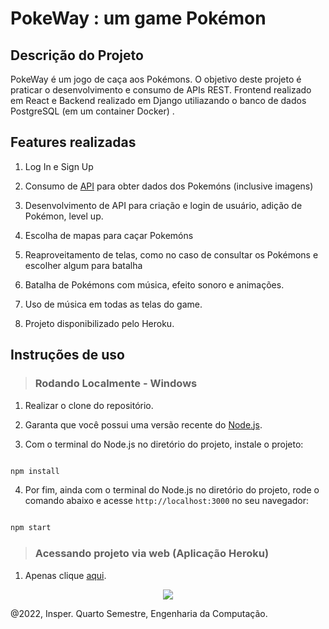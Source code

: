 # PokeWay : um game Pokémon 


## Descrição do Projeto

<p align="justify">

PokeWay é um jogo de caça aos Pokémons. O objetivo deste projeto é praticar o desenvolvimento e consumo de APIs REST. Frontend realizado em React e Backend realizado em Django utiliazando o banco de dados PostgreSQL (em um container Docker) .


## Features realizadas

1. Log In e Sign Up

2. Consumo de <a href = "https://pokeapi.co/">API</a> para obter dados dos Pokemóns (inclusive imagens)

3. Desenvolvimento de API para criação e login de usuário, adição de Pokémon, level up.
  
4. Escolha de mapas para caçar Pokemóns

5. Reaproveitamento de telas, como no caso de consultar os Pokémons e escolher algum para batalha
  
6. Batalha de Pokémons com música, efeito sonoro e animações.
  
7. Uso de música em todas as telas do game.
  
8. Projeto disponibilizado pelo Heroku.


## Instruções de uso 
  
> ### Rodando Localmente - Windows

1. Realizar o clone do repositório.

2. Garanta que você possui uma versão recente do <a href = "https://nodejs.org/en/">Node.js</a>. 

3. Com o terminal do Node.js no diretório do projeto, instale o projeto: 

```bash

npm install

```

4. Por fim, ainda com o terminal do Node.js no diretório do projeto, rode o comando abaixo e acesse `http://localhost:3000` no seu navegador:

```bash

npm start

```

> ### Acessando projeto via web (Aplicação Heroku)

1. Apenas clique <a href = "https://pokewaygame.herokuapp.com/">aqui</a>.

<p align="center"><img src='https://media.giphy.com/media/v1.Y2lkPTc5MGI3NjExMG53dWQ1OHRnZzkzaDk3enE5bjM2MTFzdWpvODNvODRnc2hiYnhybiZlcD12MV9pbnRlcm5hbF9naWZfYnlfaWQmY3Q9Zw/rSoAedKMM2tKp6kTI9/giphy.gif'></img></p>

@2022, Insper. Quarto Semestre, Engenharia da Computação.
